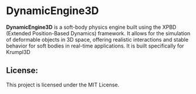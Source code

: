 # DynamicEngine3D

**DynamicEngine3D** is a soft-body physics engine built using the XPBD (Extended Position-Based Dynamics) framework. It allows for the simulation of deformable objects in 3D space, offering realistic interactions and stable behavior for soft bodies in real-time applications. It is built specifically for Krumpl3D

## License:
This project is licensed under the MIT License.
